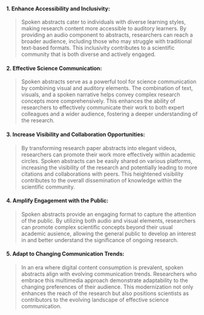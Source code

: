 #### 1. Enhance Accessibility and Inclusivity:
> Spoken abstracts cater to individuals with diverse learning styles, making research content more accessible to auditory learners. By providing an audio component to abstracts, researchers can reach a broader audience, including those who may struggle with traditional text-based formats. This inclusivity contributes to a scientific community that is both diverse and actively engaged.

#### 2. Effective Science Communication:
> Spoken abstracts serve as a powerful tool for science communication by combining visual and auditory elements. The combination of text, visuals, and a spoken narrative helps convey complex research concepts more comprehensively. This enhances the ability of researchers to effectively communicate their work to both expert colleagues and a wider audience, fostering a deeper understanding of the research.

#### 3. Increase Visibility and Collaboration Opportunities:
> By transforming research paper abstracts into elegant videos, researchers can promote their work more effectively within academic circles. Spoken abstracts can be easily shared on various platforms, increasing the visibility of the research and potentially leading to more citations and collaborations with peers. This heightened visibility contributes to the overall dissemination of knowledge within the scientific community.

#### 4. Amplify Engagement with the Public:
> Spoken abstracts provide an engaging format to capture the attention of the public. By utilizing both audio and visual elements, researchers can promote complex scientific concepts beyond their usual academic ausience, allowing the general public to develop an interest in and better understand the significance of ongoing research.

#### 5. Adapt to Changing Communication Trends:
> In an era where digital content consumption is prevalent, spoken abstracts align with evolving communication trends. Researchers who embrace this multimedia approach demonstrate adaptability to the changing preferences of their audience. This modernization not only enhances the reach of the research but also positions scientists as contributors to the evolving landscape of effective science communication.
